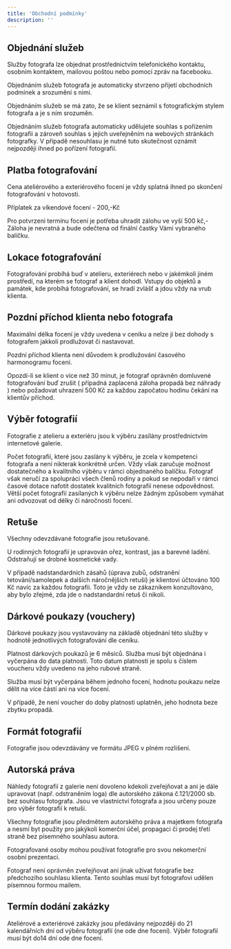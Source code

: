 ```yaml
---
title: 'Obchodní podmínky'
description: ''
---
```


## Objednání služeb

Služby fotografa lze objednat prostřednictvím telefonického kontaktu, osobním kontaktem, mailovou poštou nebo pomocí zpráv na facebooku.

Objednáním služeb fotografa je automaticky stvrzeno přijetí obchodních podmínek a srozumění s nimi.

Objednáním služeb se má zato, že se klient seznámil s fotografickým stylem fotografa a je s ním srozuměn.

Objednáním služeb fotografa automaticky udělujete souhlas s pořízením fotografii a zároveň souhlas s jejich uveřejněním na webových stránkách fotografky. V případě nesouhlasu je nutné tuto skutečnost oznámit nejpozději ihned po pořízení fotografií.

## Platba fotografování

Cena ateliérového a exteriérového focení je vždy splatná ihned po skončení fotografování v hotovosti.

Příplatek za víkendové focení - 200,-Kč

Pro potvrzeni termínu focení je potřeba uhradit zálohu ve vyší 500 kč,- Záloha je nevratná a bude odečtena od finální častky Vámi vybraného balíčku.

## Lokace fotografování

Fotografování probíhá buď v atelieru, exteriérech nebo v jakémkoli jiném prostředí, na kterém se fotograf a klient dohodl. Vstupy do objektů a památek, kde probíhá fotografování, se hradí zvlášť a jdou vždy na vrub klienta.

## Pozdní příchod klienta nebo fotografa

Maximální délka focení je vždy uvedena v ceníku a nelze ji bez dohody s fotografem jakkoli prodlužovat či nastavovat.

Pozdní příchod klienta není důvodem k prodlužování časového harmonogramu focení.

Opozdí-li se klient o více než 30 minut, je fotograf oprávněn domluvené fotografování buď zrušit ( případná zaplacená záloha propadá bez náhrady ) nebo požadovat uhrazení 500 Kč za každou započatou hodinu čekání na klientův příchod.

## Výběr fotografií

Fotografie z atelieru a exteriéru jsou k výběru zasílány prostřednictvím internetové galerie.

Počet fotografií, které jsou zaslány k výběru, je zcela v kompetenci fotografa a není nikterak konkrétně určen. Vždy však zaručuje možnost dostatečného a kvalitního výběru v rámci objednaného balíčku. Fotograf však neručí za spolupráci všech členů rodiny a pokud se nepodaří v rámci časové dotace nafotit dostatek kvalitních fotografií nenese odpovědnost. Větší počet fotografií zasílaných k výběru nelze žádným způsobem vymáhat ani odvozovat od délky či náročnosti focení.

## Retuše

Všechny odevzdávané fotografie jsou retušované.

U rodinných fotografií je upravován ořez, kontrast, jas a barevné ladění. Odstraňují se drobné kosmetické vady.

V případě nadstandardních zásahů (úprava zubů, odstranění tetování/samolepek a dalších náročnějších retuší) je klientovi účtováno 100 Kč navíc za každou fotografii. Toto je vždy se zákazníkem konzultováno, aby bylo zřejmé, zda jde o nadstandardní retuš či nikoli.

## Dárkové poukazy (vouchery)

Dárkové poukazy jsou vystavovány na základě objednání této služby v hodnotě jednotlivých fotografování dle ceníku.

Platnost dárkových poukazů je 6 měsíců. Služba musí být objednána i vyčerpána do data platnosti. Toto datum platnosti je spolu s číslem voucheru vždy uvedeno na jeho rubové straně.

Služba musí být vyčerpána během jednoho focení, hodnotu poukazu nelze dělit na více částí ani na více focení.

V případě, že není voucher do doby platnosti uplatněn, jeho hodnota beze zbytku propadá.

## Formát fotografií

Fotografie jsou odevzdávány ve formátu JPEG v plném rozlišení.

## Autorská práva

Náhledy fotografií z galerie není dovoleno kdekoli zveřejňovat a ani je dále upravovat (např. odstraněním loga) dle autorského zákona č.121/2000 sb. bez souhlasu fotografa. Jsou ve vlastnictví fotografa a jsou určeny pouze pro výběr fotografií k retuši.

Všechny fotografie jsou předmětem autorského práva a majetkem fotografa a nesmí byt použity pro jakýkoli komerční účel, propagaci či prodej třetí straně bez písemného souhlasu autora.

Fotografované osoby mohou používat fotografie pro svou nekomerční osobní prezentaci.

Fotograf není oprávněn zveřejňovat ani jinak užívat fotografie bez předchozího souhlasu klienta. Tento souhlas musí byt fotografovi udělen písemnou formou mailem.

## Termín dodání zakázky

Ateliérové a exteriérové zakázky jsou předávány nejpozději do 21 kalendářních dní od výběru fotografií (ne ode dne focení). Výběr fotografií musí být do14 dní ode dne focení.
